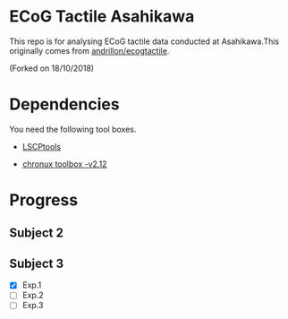 # ECoG Tactile Asahikawa
This repo is for analysing ECoG tactile data conducted at Asahikawa.This originally comes from [andrillon/ecogtactile](https://github.com/andrillon/ecogtactile/). 

(Forked on 18/10/2018) 

# Dependencies
You need the following tool boxes.

- [LSCPtools](https://github.com/andrillon/)

- [chronux toolbox -v2.12](http://chronux.org/)

# Progress
## Subject 2

## Subject 3

- [x] Exp.1
- [ ] Exp.2
- [ ] Exp.3
